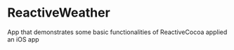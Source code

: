 ReactiveWeather
===============

App that demonstrates some basic functionalities of ReactiveCocoa applied an iOS app

